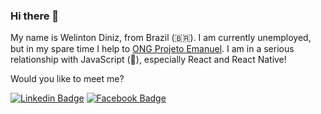 ### Hi there 👋

My name is Welinton Diniz, from Brazil (🇧🇷). I am currently unemployed, but in my spare time I help to [ONG Projeto Emanuel](https://www.instagram.com/projetoemanuel1). I am in a serious relationship with JavaScript (💙), especially React and React Native!

Would you like to meet me?

[![Linkedin Badge](https://img.shields.io/badge/-LinkedIn-blue?style=flat-square&logo=Linkedin&logoColor=white&link=https://www.linkedin.com/in/welintondiniz)](https://www.linkedin.com/in/welintondiniz)
[![Facebook Badge](https://img.shields.io/badge/facebook-1877f2?style=flat-square&logo=facebook&logoColor=white&link=https://www.facebook.com/WelintonDiniz)](https://www.facebook.com/WelintonDiniz)

<!--
**tondinizr/tondinizr** is a ✨ _special_ ✨ repository because its `README.md` (this file) appears on your GitHub profile.

Here are some ideas to get you started:

- 🔭 I’m currently working on ...
- 🌱 I’m currently learning ...
- 👯 I’m looking to collaborate on ...
- 🤔 I’m looking for help with ...
- 💬 Ask me about ...
- 📫 How to reach me: ...
- 😄 Pronouns: ...
- ⚡ Fun fact: ...
-->
